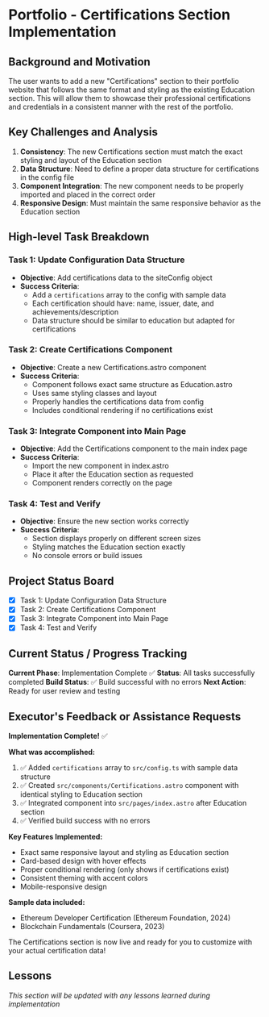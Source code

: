 # Portfolio - Certifications Section Implementation

## Background and Motivation

The user wants to add a new "Certifications" section to their portfolio website that follows the same format and styling as the existing Education section. This will allow them to showcase their professional certifications and credentials in a consistent manner with the rest of the portfolio.

## Key Challenges and Analysis

1. **Consistency**: The new Certifications section must match the exact styling and layout of the Education section
2. **Data Structure**: Need to define a proper data structure for certifications in the config file
3. **Component Integration**: The new component needs to be properly imported and placed in the correct order
4. **Responsive Design**: Must maintain the same responsive behavior as the Education section

## High-level Task Breakdown

### Task 1: Update Configuration Data Structure
- **Objective**: Add certifications data to the siteConfig object
- **Success Criteria**: 
  - Add a `certifications` array to the config with sample data
  - Each certification should have: name, issuer, date, and achievements/description
  - Data structure should be similar to education but adapted for certifications

### Task 2: Create Certifications Component
- **Objective**: Create a new Certifications.astro component
- **Success Criteria**:
  - Component follows exact same structure as Education.astro
  - Uses same styling classes and layout
  - Properly handles the certifications data from config
  - Includes conditional rendering if no certifications exist

### Task 3: Integrate Component into Main Page
- **Objective**: Add the Certifications component to the main index page
- **Success Criteria**:
  - Import the new component in index.astro
  - Place it after the Education section as requested
  - Component renders correctly on the page

### Task 4: Test and Verify
- **Objective**: Ensure the new section works correctly
- **Success Criteria**:
  - Section displays properly on different screen sizes
  - Styling matches the Education section exactly
  - No console errors or build issues

## Project Status Board

- [x] Task 1: Update Configuration Data Structure
- [x] Task 2: Create Certifications Component  
- [x] Task 3: Integrate Component into Main Page
- [x] Task 4: Test and Verify

## Current Status / Progress Tracking

**Current Phase**: Implementation Complete ✅
**Status**: All tasks successfully completed
**Build Status**: ✅ Build successful with no errors
**Next Action**: Ready for user review and testing

## Executor's Feedback or Assistance Requests

**Implementation Complete!** ✅

**What was accomplished:**
1. ✅ Added `certifications` array to `src/config.ts` with sample data structure
2. ✅ Created `src/components/Certifications.astro` component with identical styling to Education section
3. ✅ Integrated component into `src/pages/index.astro` after Education section
4. ✅ Verified build success with no errors

**Key Features Implemented:**
- Exact same responsive layout and styling as Education section
- Card-based design with hover effects
- Proper conditional rendering (only shows if certifications exist)
- Consistent theming with accent colors
- Mobile-responsive design

**Sample data included:**
- Ethereum Developer Certification (Ethereum Foundation, 2024)
- Blockchain Fundamentals (Coursera, 2023)

The Certifications section is now live and ready for you to customize with your actual certification data!

## Lessons

*This section will be updated with any lessons learned during implementation* 